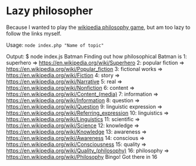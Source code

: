 # Lazy philosopher

Because I wanted to play the [wikipedia philosophy game](https://en.wikipedia.org/wiki/Wikipedia:Getting_to_Philosophy), but am too lazy to follow the links myself.

Usage: `node index.php "Name of topic"`

Output:
    $ node index.js Batman
    Finding out how philosophical Batman is
    1: superhero => https://en.wikipedia.org/wiki/Superhero
    2: popular fiction => https://en.wikipedia.org/wiki/Popular_fiction
    3: fictional works => https://en.wikipedia.org/wiki/Fiction
    4: story => https://en.wikipedia.org/wiki/Narrative
    5: real => https://en.wikipedia.org/wiki/Nonfiction
    6: content => https://en.wikipedia.org/wiki/Content_(media)
    7: information => https://en.wikipedia.org/wiki/Information
    8: question => https://en.wikipedia.org/wiki/Question
    9: linguistic expression => https://en.wikipedia.org/wiki/Referring_expression
    10: linguistics => https://en.wikipedia.org/wiki/Linguistics
    11: scientific => https://en.wikipedia.org/wiki/Science
    12: knowledge => https://en.wikipedia.org/wiki/Knowledge
    13: awareness => https://en.wikipedia.org/wiki/Awareness
    14: conscious => https://en.wikipedia.org/wiki/Consciousness
    15: quality => https://en.wikipedia.org/wiki/Quality_(philosophy)
    16: philosophy => https://en.wikipedia.org/wiki/Philosophy
    Bingo! Got there in 16
